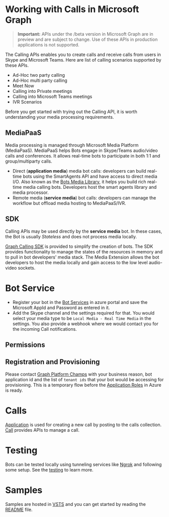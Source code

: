 # Working with Calls in Microsoft Graph

> **Important:** APIs under the /beta version in Microsoft Graph are in preview and are subject to change. Use of these APIs in production applications is not supported.

The Calling APIs enables you to create calls and receive calls from users in Skype and Microsoft Teams. Here are list of calling scenarios supported by these APIs.

- Ad-Hoc two party calling
- Ad-Hoc multi party calling
- Meet Now
- Calling into Private meetings
- Calling into Microsoft Teams meetings
- IVR Scenarios

Before you get started with trying out the Calling API, it is worth understanding your media processing requirements.

## MediaPaaS

Media processing is managed through Microsoft Media Platform (MediaPaaS). MediaPaaS helps Bots engage in Skype/Teams audio/video calls and conferences.  It allows real-time bots to participate in both 1:1 and group/multiparty calls​.
- Direct (**application media**) media bot calls: developers can build real-time bots using the SmartAgents API and have access to direct media I/O​. Also known as the [Bots Media Library](https://docs.microsoft.com/en-us/bot-framework/dotnet/bot-builder-dotnet-real-time-media-concepts), it helps you build rich real-time media calling bots.  Developers host the smart agents library and media processor.
- Remote media (**service media**) bot calls: developers can manage the workflow but offload media hosting to MediaPaaS/IVR​.

## SDK
Calling APIs may be used directly by the **service media** bot.  In these cases, the Bot is usually _Stateless_ and does not process media locally.

[Graph Calling SDK](https://graphcallingsdk-docs.azurewebsites.net/index.html) is provided to simplify the creation of bots. The SDK provides functionality to manage the states of the resources in memory and to pull in bot developers' media stack. The Media Extension allows the bot developers to host the media locally and gain access to the low level audio-video sockets.

# Bot Service
- Register your bot in the [Bot Services](https://docs.microsoft.com/en-us/bot-framework/bot-service-quickstart) in azure portal and save the Microsoft AppId and Password as entered in it.
- Add the Skype channel and the settings required for that. You would select your media type to be `Local Media - Real Time Media` in the settings. You also provide a webhook where we would contact you for the incoming Call notifications.

## Permissions

## Registration and Provisioning
Please contact [Graph Platform Champs](mailto:sbsplatchamps@microsoft.com) with your business reason, bot application id and the list of `tenant ids` that your bot would be accessing for provisioning. This is a temporary flow before the [Application Roles](https://docs.microsoft.com/en-us/azure/architecture/multitenant-identity/app-roles) in Azure is ready.

# Calls
[Application](./Application.md) is used for creating a new call by posting to the calls collection.
[Call](./Call.md) provides APIs to manage a call.

# Testing

Bots can be tested locally using tunneling services like [Ngrok](https://ngrok.com) and following some setup. See the [testing](../../../concepts/testing.md) to learn more.

# Samples

Samples are hosted in [VSTS](https://sampleapps-microsoftteams.visualstudio.com/_git/CVIBot) and you can get started by reading the [README](https://sampleapps-microsoftteams.visualstudio.com/_git/CVIBot?path=%2FLocalMediaSampleBot%2FREADME.md&version=GBmaster) file.